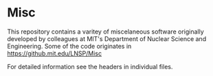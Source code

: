 # Misc

This repository contains a varitey of miscelaneous software originally developed by colleagues at MIT's Department of Nuclear Science and Engineering.  Some of the code originates in https://github.mit.edu/LNSP/Misc

For detailed information see the headers in individual files. 

